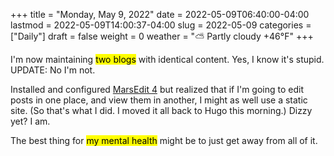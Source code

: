 +++
title = "Monday, May  9, 2022"
date = 2022-05-09T06:40:00-04:00
lastmod = 2022-05-09T14:00:37-04:00
slug = 2022-05-09
categories = ["Daily"]
draft = false
weight = 0
weather = "⛅️ Partly cloudy +46°F"
+++

I'm now maintaining <mark>two blogs</mark> with identical content. Yes, I know it's stupid. UPDATE: No I'm not.

Installed and configured [MarsEdit 4](<https://redsweater.com/marsedit/>) but realized that if I'm going to edit posts in one place, and view them in another, I might as well use a static site. (So that's what I did. I moved it all back to Hugo this morning.) Dizzy yet? I am.

The best thing for <mark>my mental health</mark> might be to just get away from all of it.

[//]: # "Exported with love from a post written in Org mode"
[//]: # "- https://github.com/kaushalmodi/ox-hugo"
